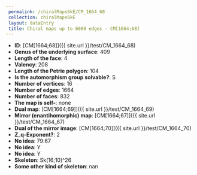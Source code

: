 ```yaml
--- 
 permalink: /chiralMaps6kE/CM_1664_68 
 collection: chiralMaps6kE
 layout: dataEntry
 title: Chiral maps up to 6000 edges - CM[1664;68]
---
```


- **ID**: [CM[1664;68]]({{ site.url }}/test/CM_1664_68)
- **Genus of the underlying surface**: 409
- **Length of the face**: 4
- **Valency**: 208
- **Length of the Petrie polygon**: 104
- **Is the automorphism group solvable?**: S
- **Number of vertices**: 16
- **Number of edges**: 1664
- **Number of faces**: 832
- **The map is self-**: none
- **Dual map**: [CM[1664;69]]({{ site.url }}/test/CM_1664_69)
- **Mirror (enantihomorphic) map**: [CM[1664;67]]({{ site.url }}/test/CM_1664_67)
- **Dual of the mirror image**: [CM[1664;70]]({{ site.url }}/test/CM_1664_70)
- **Z_q-Exponent?**: 2
- **No idea**:  79:67
- **No idea**: Y
- **No idea**: Y
- **Skeleton**: Sk(16;10)^26
- **Some other kind of skeleton**: nan
